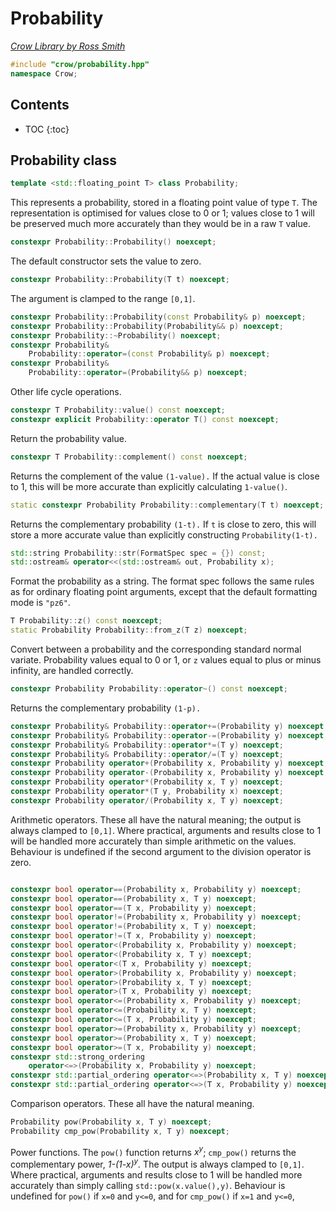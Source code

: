 # Probability

_[Crow Library by Ross Smith](index.html)_

```c++
#include "crow/probability.hpp"
namespace Crow;
```

## Contents

* TOC
{:toc}

## Probability class

```c++
template <std::floating_point T> class Probability;
```

This represents a probability, stored in a floating point value of type `T`.
The representation is optimised for values close to 0 or 1; values close to 1
will be preserved much more accurately than they would be in a raw `T`
value.

```c++
constexpr Probability::Probability() noexcept;
```

The default constructor sets the value to zero.

```c++
constexpr Probability::Probability(T t) noexcept;
```

The argument is clamped to the range `[0,1]`.

```c++
constexpr Probability::Probability(const Probability& p) noexcept;
constexpr Probability::Probability(Probability&& p) noexcept;
constexpr Probability::~Probability() noexcept;
constexpr Probability&
    Probability::operator=(const Probability& p) noexcept;
constexpr Probability&
    Probability::operator=(Probability&& p) noexcept;
```

Other life cycle operations.

```c++
constexpr T Probability::value() const noexcept;
constexpr explicit Probability::operator T() const noexcept;
```

Return the probability value.

```c++
constexpr T Probability::complement() const noexcept;
```

Returns the complement of the value `(1-value).` If the actual value is close
to 1, this will be more accurate than explicitly calculating `1-value()`.

```c++
static constexpr Probability Probability::complementary(T t) noexcept;
```

Returns the complementary probability `(1-t).` If `t` is close to zero, this
will store a more accurate value than explicitly constructing
`Probability(1-t).`

```c++
std::string Probability::str(FormatSpec spec = {}) const;
std::ostream& operator<<(std::ostream& out, Probability x);
```

Format the probability as a string. The format spec follows the same rules as
for ordinary floating point arguments, except that the default formatting
mode is `"pz6"`.

```c++
T Probability::z() const noexcept;
static Probability Probability::from_z(T z) noexcept;
```

Convert between a probability and the corresponding standard normal variate.
Probability values equal to 0 or 1, or `z` values equal to plus or minus
infinity, are handled correctly.

```c++
constexpr Probability Probability::operator~() const noexcept;
```

Returns the complementary probability `(1-p).`

```c++
constexpr Probability& Probability::operator+=(Probability y) noexcept;
constexpr Probability& Probability::operator-=(Probability y) noexcept;
constexpr Probability& Probability::operator*=(T y) noexcept;
constexpr Probability& Probability::operator/=(T y) noexcept;
constexpr Probability operator+(Probability x, Probability y) noexcept;
constexpr Probability operator-(Probability x, Probability y) noexcept;
constexpr Probability operator*(Probability x, T y) noexcept;
constexpr Probability operator*(T y, Probability x) noexcept;
constexpr Probability operator/(Probability x, T y) noexcept;
```

Arithmetic operators. These all have the natural meaning; the output is always
clamped to `[0,1]`. Where practical, arguments and results close to 1 will be
handled more accurately than simple arithmetic on the values. Behaviour is
undefined if the second argument to the division operator is zero.

```c++

constexpr bool operator==(Probability x, Probability y) noexcept;
constexpr bool operator==(Probability x, T y) noexcept;
constexpr bool operator==(T x, Probability y) noexcept;
constexpr bool operator!=(Probability x, Probability y) noexcept;
constexpr bool operator!=(Probability x, T y) noexcept;
constexpr bool operator!=(T x, Probability y) noexcept;
constexpr bool operator<(Probability x, Probability y) noexcept;
constexpr bool operator<(Probability x, T y) noexcept;
constexpr bool operator<(T x, Probability y) noexcept;
constexpr bool operator>(Probability x, Probability y) noexcept;
constexpr bool operator>(Probability x, T y) noexcept;
constexpr bool operator>(T x, Probability y) noexcept;
constexpr bool operator<=(Probability x, Probability y) noexcept;
constexpr bool operator<=(Probability x, T y) noexcept;
constexpr bool operator<=(T x, Probability y) noexcept;
constexpr bool operator>=(Probability x, Probability y) noexcept;
constexpr bool operator>=(Probability x, T y) noexcept;
constexpr bool operator>=(T x, Probability y) noexcept;
constexpr std::strong_ordering
    operator<=>(Probability x, Probability y) noexcept;
constexpr std::partial_ordering operator<=>(Probability x, T y) noexcept;
constexpr std::partial_ordering operator<=>(T x, Probability y) noexcept;
```

Comparison operators. These all have the natural meaning.

```c++
Probability pow(Probability x, T y) noexcept;
Probability cmp_pow(Probability x, T y) noexcept;
```

Power functions. The `pow()` function returns _x<sup>y</sup>_; `cmp_pow()`
returns the complementary power, _1-(1-x)<sup>y</sup>._ The output is always
clamped to `[0,1]`. Where practical, arguments and results close to 1 will be
handled more accurately than simply calling `std::pow(x.value(),y)`. Behaviour
is undefined for `pow()` if `x=0` and `y<=0`, and for `cmp_pow()` if `x=1` and
`y<=0`,
